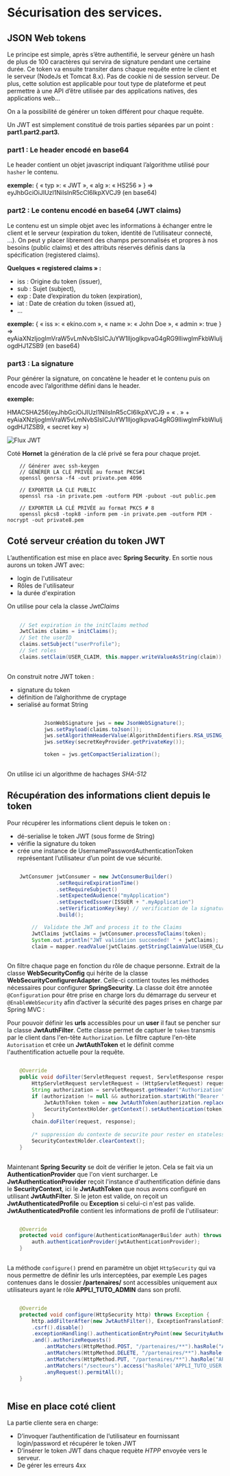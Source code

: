 # Sécurisation des services.

## JSON Web tokens

Le principe est simple, après s’être authentifié, le serveur génère un hash de plus de 100 caractères qui servira de signature pendant une certaine durée. Ce token va ensuite transiter dans chaque requête entre le client et le serveur (NodeJs et Tomcat 8.x). Pas de cookie ni de session serveur. De plus, cette solution est applicable pour tout type de plateforme et peut permettre à une API d’être utilisée par des applications natives, des applications web…

On a la possibilité de générer un token différent pour chaque requête.

Un JWT est simplement constitué de trois parties séparées par un point : __part1.part2.part3.__

### part1 : Le header encodé en base64

Le header contient un objet javascript indiquant l’algorithme utilisé pour `hasher` le contenu.

__exemple:__ { « typ »: « JWT », « alg »: « HS256 » } ⇒ eyJhbGciOiJIUzI1NiIsInR5cCI6IkpXVCJ9 (en base64)

### part2 : Le contenu encodé en base64 (JWT claims)

Le contenu est un simple objet avec les informations à échanger entre le client et le serveur (expiration du token, identité de l’utilisateur connecté, …). On peut y placer librement des champs personnalisés et propres à nos besoins (public claims) et des attributs réservés définis dans la spécification (registered claims).

__Quelques « registered claims » :__

- iss : Origine du token (issuer),
- sub : Sujet (subject),
- exp : Date d’expiration du token (expiration),
- iat : Date de création du token (issued at),
- …

__exemple:__ { « iss »: « ekino.com », « name »: « John Doe », « admin »: true } ⇒ eyAiaXNzIjogImVraW5vLmNvbSIsICJuYW1lIjogIkpvaG4gRG9lIiwgImFkbWluIjogdHJ1ZSB9 (en base64)

### part3 : La signature

Pour générer la signature, on concatène le header et le contenu puis on encode avec l’algorithme défini dans le header.

__exemple:__

HMACSHA256(eyJhbGciOiJIUzI1NiIsInR5cCI6IkpXVCJ9 + « . » + eyAiaXNzIjogImVraW5vLmNvbSIsICJuYW1lIjogIkpvaG4gRG9lIiwgImFkbWluIjogdHJ1ZSB9, « secret key »)


![Flux JWT](./sources/flux_jwt.jpg)

Coté __Hornet__ la génération de la clé privé se fera pour chaque projet. 

        // Générer avec ssh-keygen
        // GÉNÉRER LA CLÉ PRIVÉE au format PKCS#1
        openssl genrsa -f4 -out private.pem 4096
        
        // EXPORTER LA CLE PUBLIC
        openssl rsa -in private.pem -outform PEM -pubout -out public.pem
        
        // EXPORTER LA CLÉ PRIVÉE au format PKCS # 8
        openssl pkcs8 -topk8 -inform pem -in private.pem -outform PEM -nocrypt -out private8.pem

## Coté serveur création du token JWT

L’authentification est mise en place avec __Spring Security__. En sortie nous aurons un token JWT avec:
- login de l'utilisateur
- Rôles de l'utilisateur
- la durée d'expiration

On utilise pour cela la classe _JwtClaims_


```java
	
	// Set expiration in the initClaims method
	JwtClaims claims = initClaims();
	// Set the userID
	claims.setSubject("userProfile");
   	// Set roles
	claims.setClaim(USER_CLAIM, this.mapper.writeValueAsString(claim));	
	 
```

On construit notre JWT token :

- signature du token
- définition de l’alghorithme de cryptage
- serialisé au format String

```java

            JsonWebSignature jws = new JsonWebSignature();
            jws.setPayload(claims.toJson());
            jws.setAlgorithmHeaderValue(AlgorithmIdentifiers.RSA_USING_SHA512);
            jws.setKey(secretKeyProvider.getPrivateKey());

            token = jws.getCompactSerialization();
            
```

On utilise ici un algorithme de hachages _SHA-512_

## Récupération des informations client depuis le token

Pour récupérer les informations client depuis le token on :

- dé-serialise le token JWT (sous forme de String)
- vérifie la signature du token
- crée une instance de UsernamePasswordAuthenticationToken représentant l’utilisateur d’un point de vue sécurité.

```java

	JwtConsumer jwtConsumer = new JwtConsumerBuilder()
                .setRequireExpirationTime()
                .setRequireSubject()
                .setExpectedAudience("myApplication")
                .setExpectedIssuer(ISSUER + ".myApplication")
                .setVerificationKey(key) // verification de la signature
                .build();

        //  Validate the JWT and process it to the Claims
        JwtClaims jwtClaims = jwtConsumer.processToClaims(token);
        System.out.println("JWT validation succeeded! " + jwtClaims);
        claim = mapper.readValue(jwtClaims.getStringClaimValue(USER_CLAIM), c);
        
```   

On filtre chaque page en fonction du rôle de chaque personne. Extrait de la classe __WebSecurityConfig__ qui hérite de la classe __WebSecurityConfigurerAdapter__. Celle-ci contient toutes les méthodes nécessaires pour configurer __SpringSecurity__. La classe doit être annotée `@Configuration` pour être prise en charge lors du démarrage du serveur et `@EnableWebSecurity` afin d’activer la sécurité des pages prises en charge par Spring MVC :


Pour pouvoir définir les __urls__ accessibles pour un __user__ il faut se pencher sur la classe __JwtAuthFilter__. Cette classe permet de captuer le `token` transmis par le client dans l'en-tête `Authorization`. Le filtre capture l'en-tête `Autorisation` et crée un __JwtAuthToken__ et le définit comme l'authentification actuelle pour la requête.

```java

    @Override
    public void doFilter(ServletRequest request, ServletResponse response, FilterChain chain) throws IOException, ServletException {
        HttpServletRequest servletRequest = (HttpServletRequest) request;
        String authorization = servletRequest.getHeader("Authorization");
        if (authorization != null && authorization.startsWith("Bearer ")) {
            JwtAuthToken token = new JwtAuthToken(authorization.replace("Bearer ", ""));
            SecurityContextHolder.getContext().setAuthentication(token);
        }
        chain.doFilter(request, response);
        
        /* suppression du contexte de securite pour rester en stateless.*/
        SecurityContextHolder.clearContext();
    }
    
```

Maintenant __Spring Security__ se doit de vérifier le jeton. Cela se fait via un __AuthenticationProvider__ que l'on vient surcharger. Le __JwtAuthenticationProvider__ reçoit l'instance d'authentification définie dans le __SecurityContext__, ici le __JwtAuthToken__ que nous avons configuré en utilisant __JwtAuthFilter__. Si le jeton est valide, on reçoit  un __JwtAuthenticatedProfile__ ou __Exception__ si celui-ci n'est pas valide.
__JwtAuthenticatedProfile__ contient les informations de profil de l'utilisateur:

```java

	@Override
	protected void configure(AuthenticationManagerBuilder auth) throws Exception {
		auth.authenticationProvider(jwtAuthenticationProvider);
	}		
		
```  
    
La méthode `configure()` prend en paramètre un objet `HttpSecurity` qui va nous permettre de définir les urls interceptées, par exemple Les pages contenues dans le dossier __/partenaires/__ sont accessibles uniquement aux utilisateurs ayant le rôle __APPLI_TUTO_ADMIN__ dans son profil.  

```java

	@Override
	protected void configure(HttpSecurity http) throws Exception {
		http.addFilterAfter(new JwtAuthFilter(), ExceptionTranslationFilter.class).sessionManagement().sessionCreationPolicy(SessionCreationPolicy.STATELESS).and()
		.csrf().disable()
		.exceptionHandling().authenticationEntryPoint(new SecurityAuthenticationEntryPoint()).accessDeniedHandler(new RestAccessDeniedHandler())
		.and().authorizeRequests()
			.antMatchers(HttpMethod.POST, "/partenaires/**").hasRole("APPLI_TUTO_ADMIN")
			.antMatchers(HttpMethod.DELETE, "/partenaires/**").hasRole("APPLI_TUTO_ADMIN")
			.antMatchers(HttpMethod.PUT, "/partenaires/**").hasRole("APPLI_TUTO_ADMIN")
			.antMatchers("/secteurs").access("hasRole('APPLI_TUTO_USER') and hasRole('APPLI_TUTO_ADMIN')")
			.anyRequest().permitAll();
	}
			
``` 

## Mise en place coté client

La partie cliente sera en charge:

- D’invoquer l’authentification de l’utilisateur en fournissant  login/password et récupérer le token JWT
- D’insérer le token JWT dans chaque requète _HTPP_ envoyée vers le serveur.
- De gérer les erreurs 4xx

